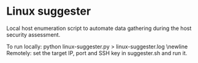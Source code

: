 # Linux suggester

Local host enumeration script to automate data gathering during the host security assessment.

To run locally: python linux-suggester.py > linux-suggester.log
\newline Remotely: set the target IP, port and SSH key in suggester.sh and run it.


